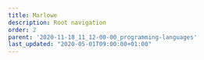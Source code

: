 ```yaml
---
title: Marlowe
description: Root navigation
order: 2
parent: '2020-11-18_11_12-00-00_programming-languages'
last_updated: "2020-05-01T09:00:00+01:00"
---
```

